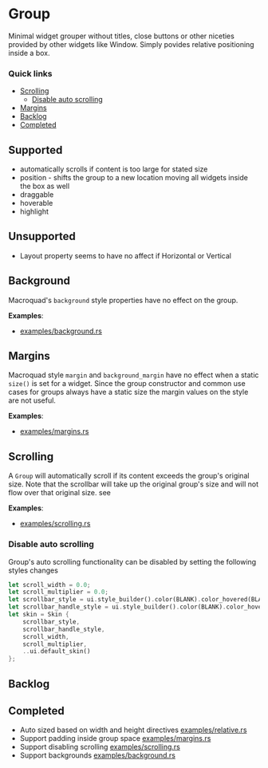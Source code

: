 # Group
Minimal widget grouper without titles, close buttons or other niceties provided by other
widgets like Window. Simply povides relative positioning inside a box.

### Quick links
* [Scrolling](#scrolling)
  * [Disable auto scrolling](#disable-auto-scrolling)
* [Margins](#margins)
* [Backlog](#backlog)
* [Completed](#completed)

## Supported
* automatically scrolls if content is too large for stated size
* position - shifts the group to a new location moving all widgets inside the box as well
* draggable
* hoverable
* highlight

## Unsupported
* Layout property seems to have no affect if Horizontal or Vertical

## Background
Macroquad's `background` style properties have no effect on the group.

**Examples**:
* [examples/background.rs](examples/background.rs)

## Margins
Macroquad style `margin` and `background_margin` have no effect when a static `size()` is set for a 
widget. Since the group constructor and common use cases for groups always have a static size the 
margin values on the style are not useful.

**Examples**:
* [examples/margins.rs](examples/margins.rs)

## Scrolling
A `Group` will automatically scroll if its content exceeds the group's original size. Note that the 
scrollbar will take up the original group's size and will not flow over that original size. see 

**Examples**:
* [examples/scrolling.rs](examples/scrolling.rs)

### Disable auto scrolling
Group's auto scrolling functionality can be disabled by setting the following styles changes

```rust
let scroll_width = 0.0;
let scroll_multiplier = 0.0;
let scrollbar_style = ui.style_builder().color(BLANK).color_hovered(BLANK).color_clicked(BLANK).build();
let scrollbar_handle_style = ui.style_builder().color(BLANK).color_hovered(BLANK).color_clicked(BLANK).build();
let skin = Skin {
    scrollbar_style,
    scrollbar_handle_style,
    scroll_width,
    scroll_multiplier,
    ..ui.default_skin()
};
```

## Backlog

## Completed
* Auto sized based on width and height directives [examples/relative.rs](examples/relative.rs)
* Support padding inside group space [examples/margins.rs](examples/margins.rs)
* Support disabling scrolling [examples/scrolling.rs](examples/scrolling.rs)
* Support backgrounds [examples/background.rs](examples/background.rs)